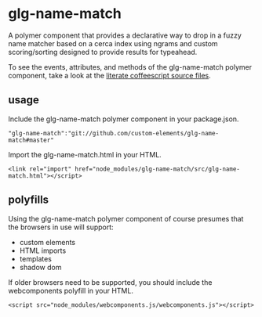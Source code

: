 # glg-name-match
A polymer component that provides a declarative way to drop in a fuzzy name matcher based on a cerca index using ngrams
and custom scoring/sorting designed to provide results for typeahead.

To see the events, attributes, and methods of the glg-name-match polymer
component, take a look at the [literate coffeescript source files](src/glg-name-match.litcoffee).

## usage
Include the glg-name-match polymer component in your package.json.

    "glg-name-match":"git://github.com/custom-elements/glg-name-match#master"

Import the glg-name-match.html in your HTML.

    <link rel="import" href="node_modules/glg-name-match/src/glg-name-match.html"></script>

## polyfills
Using the glg-name-match polymer component of course presumes that the
browsers in use will support:
* custom elements
* HTML imports
* templates
* shadow dom

If older browsers need to be supported, you should include the
webcomponents polyfill in your HTML.

`<script src="node_modules/webcomponents.js/webcomponents.js"></script>`

